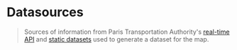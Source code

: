 # Datasources

> Sources of information from Paris Transportation Authority's [real-time API]() and [static datasets]() used to generate a dataset for the map.
